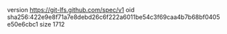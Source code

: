 version https://git-lfs.github.com/spec/v1
oid sha256:422e9e8f71a7e8debd26c6f222a6011be54c3f69caa4b7b68bf0405e50e6cbc1
size 1712
